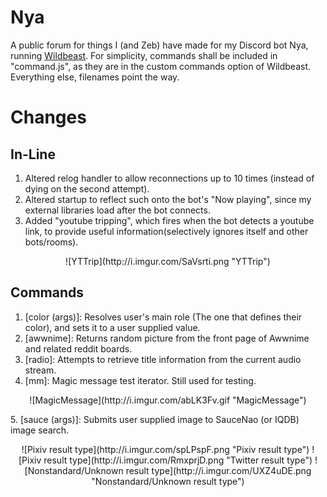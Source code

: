 # Nya
A public forum for things I (and Zeb) have made for my Discord bot Nya, running [Wildbeast](https://github.com/TheSharks/WildBeast).
For simplicity, commands shall be included in "command.js", as they are in the custom commands option of Wildbeast. Everything else, filenames point the way.

# Changes

## In-Line
1. Altered relog handler to allow reconnections up to 10 times (instead of dying on the second attempt).
2. Altered startup to reflect such onto the bot's "Now playing", since my external libraries load after the bot connects.
3. Added "youtube tripping", which fires when the bot detects a youtube link, to provide useful information(selectively ignores itself and other bots/rooms). 
<p align="center">
![YTTrip](http://i.imgur.com/SaVsrti.png "YTTrip")
</p>

## Commands
1. [color (args)]: Resolves user's main role (The one that defines their color), and sets it to a user supplied value. 
2. [awwnime]: Returns random picture from the front page of Awwnime and related reddit boards. 
3. [radio]: Attempts to retrieve title information from the current audio stream.
4. [mm]: Magic message test iterator. Still used for testing.
<p align="center">
![MagicMessage](http://i.imgur.com/abLK3Fv.gif "MagicMessage")
</p>
5. [sauce (args)]: Submits user supplied image to SauceNao (or IQDB) image search.
<p align="center">
![Pixiv result type](http://i.imgur.com/spLPspF.png "Pixiv result type")
![Pixiv result type](http://i.imgur.com/RmxprjD.png "Twitter result type")
![Nonstandard/Unknown result type](http://i.imgur.com/UXZ4uDE.png "Nonstandard/Unknown result type")
</p>


